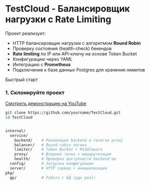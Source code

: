 # TestCloud - Балансировщик нагрузки с Rate Limiting

Проект реализует:
- HTTP балансировщик нагрузки с алгоритмом **Round Robin**
- Проверку состояния (health-check) бекендов
- **Rate limiting** по IP или API-ключу на основе Token Bucket
- Конфигурацию через YAML
- Интеграцию с **Prometheus**
- Подключение к базе данных Postgres для хранения лимитов

Быстрый старт

### 1. Склонируйте проект
[Смотреть демонстрацию на YouTube](https://www.youtube.com/watch?v=dQw4w9WgXcQ)

```bash
git clone https://github.com/yourname/TestCloud.git
cd TestCloud


internal/
  service/
    backend/    # Реализация backend и reverse proxy
    balancer/   # Round-robin логика
    limiter/    # Token Bucket + Middleware
    proxy/      # Входная точка + маршрутизация
    health/     # Проверка доступности backend'ов
  config/       # Загрузка конфигурации
  server/       # HTTP сервер + инициализация
pkg/
  gp/           # Работа с БД (pgx pool)
